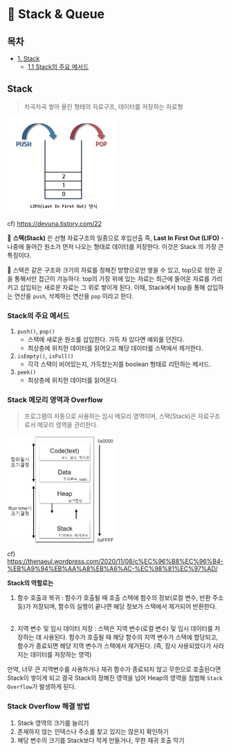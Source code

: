 # 📖 Stack & Queue

## 목차

- [1. Stack](#stack)
  - [1.1 Stack의 주요 메서드](#stack의-주요-메서드)

## Stack

> 차곡차곡 쌓아 올린 형태의 자료구조, 데이터를 저장하는 자료형

<img src = "./img/LIFO.png" width="250">

cf) https://devuna.tistory.com/22

🔹 **스택(Stack)** 은 선형 자료구조의 일종으로 후입선출 즉, **Last In First Out (LIFO)** - 나중에 들어간 원소가 먼저 나오는 형태로 데이터를 저장한다. 이것은 Stack 의 가장 큰 특징이다.

🔹 스택은 같은 구조와 크기의 자료를 정해진 방향으로만 쌓을 수 있고, top으로 정한 곳을 통해서만 접근이 가능하다. top의 가장 위에 있는 자료는 최근에 들어온 자료를 가리키고 삽입되는 새로운 자료는 그 위로 쌓이게 된다. 이때, Stack에서 top을 통해 삽입하는 연산을 `push`, 삭제하는 연산을 `pop` 이라고 한다.

### Stack의 주요 메서드

1. `push()`, `pop()`
   - 스택에 새로운 원소를 삽입한다. 가득 차 있다면 예외를 던진다.
   - 최상층에 위치한 데이터를 읽어오고 해당 데이터를 스택에서 제거한다.
2. `isEmpty()`, `isFull()`
   - 각각 스택이 비어있는지, 가득찼는지를 boolean 형태로 리턴하는 메서드.
3. `peek()`
   - 최상층에 위치한 데이터를 읽어온다.

### Stack 메모리 영역과 Overflow

> 프로그램이 자동으로 사용하는 임시 메모리 영역이며, 스택(Stack)은 자료구조로서 메모리 영역을 관리한다.

<img src = "./img/memory_area.webp" width="250">

cf) https://thenaeul.wordpress.com/2020/11/08/c%EC%96%B8%EC%96%B4-%EB%A9%94%EB%AA%A8%EB%A6%AC-%EC%98%81%EC%97%AD/

**Stack의 역할로는**

1. 함수 호출과 복귀 : 함수가 호출될 때 호출 스택에 함수의 정보(로컬 변수, 반환 주소 등)가 저장되며, 함수의 실행이 끝나면 해당 정보가 스택에서 제거되어 반환한다. <br/><br/>

2. 지역 변수 및 임시 데이터 저장 : 스택은 지역 변수(로컬 변수) 및 임시 데이터를 저장하는 데 사용된다. 함수가 호출될 때 해당 함수의 지역 변수가 스택에 할당되고, 함수가 종료되면 해당 지역 변수가 스택에서 제거된다. (즉, 잠시 사용되었다가 사라지는 데이터를 저장하는 영역)

만약, 너무 큰 지역변수를 사용하거나 재귀 함수가 종료되지 않고 무한으로 호출된다면 Stack이 쌓이게 되고 결국 Stack의 정해진 영역을 넘어 Heap의 영역을 침범해 `Stack Overflow`가 발생하게 된다. 

### Stack Overflow 해결 방법

1. Stack 영역의 크기를 늘리기
2. 존재하지 않는 인덱스나 주소를 찾고 있지는 않은지 확인하기
3. 해당 변수의 크기를 Stack보다 작게 만들거나, 무한 재귀 호출 막기

      